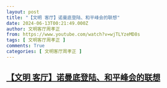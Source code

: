```yaml
---
layout: post
title: "【文明 客厅】诺曼底登陆、和平峰会的联想"
date: 2024-06-13T00:21:49.000Z
author: 文明客厅周孝正
from: https://www.youtube.com/watch?v=wjTLYzeMD8s
tags: [ 文明客厅周孝正 ]
comments: True
categories: [ 文明客厅周孝正 ]
---
```

<!--1718238109000-->
[【文明 客厅】诺曼底登陆、和平峰会的联想](https://www.youtube.com/watch?v=wjTLYzeMD8s)
------

<div>

</div>
